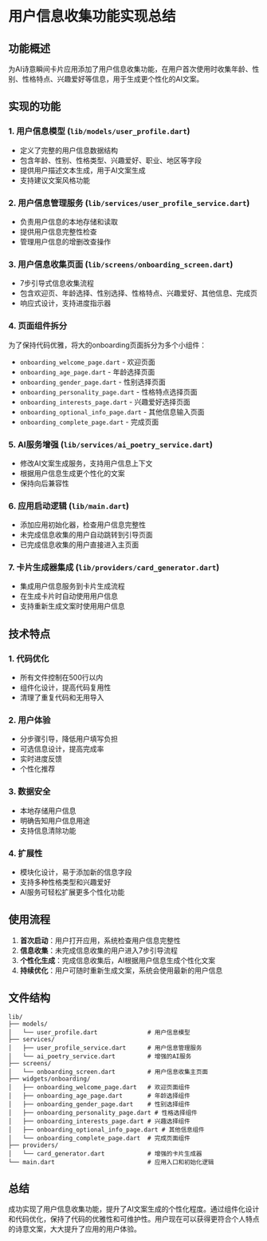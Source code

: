 # 用户信息收集功能实现总结

## 功能概述

为AI诗意瞬间卡片应用添加了用户信息收集功能，在用户首次使用时收集年龄、性别、性格特点、兴趣爱好等信息，用于生成更个性化的AI文案。

## 实现的功能

### 1. 用户信息模型 (`lib/models/user_profile.dart`)
- 定义了完整的用户信息数据结构
- 包含年龄、性别、性格类型、兴趣爱好、职业、地区等字段
- 提供用户描述文本生成，用于AI文案生成
- 支持建议文案风格功能

### 2. 用户信息管理服务 (`lib/services/user_profile_service.dart`)
- 负责用户信息的本地存储和读取
- 提供用户信息完整性检查
- 管理用户信息的增删改查操作

### 3. 用户信息收集页面 (`lib/screens/onboarding_screen.dart`)
- 7步引导式信息收集流程
- 包含欢迎页、年龄选择、性别选择、性格特点、兴趣爱好、其他信息、完成页
- 响应式设计，支持进度指示器

### 4. 页面组件拆分
为了保持代码优雅，将大的onboarding页面拆分为多个小组件：
- `onboarding_welcome_page.dart` - 欢迎页面
- `onboarding_age_page.dart` - 年龄选择页面
- `onboarding_gender_page.dart` - 性别选择页面
- `onboarding_personality_page.dart` - 性格特点选择页面
- `onboarding_interests_page.dart` - 兴趣爱好选择页面
- `onboarding_optional_info_page.dart` - 其他信息输入页面
- `onboarding_complete_page.dart` - 完成页面

### 5. AI服务增强 (`lib/services/ai_poetry_service.dart`)
- 修改AI文案生成服务，支持用户信息上下文
- 根据用户信息生成更个性化的文案
- 保持向后兼容性

### 6. 应用启动逻辑 (`lib/main.dart`)
- 添加应用初始化器，检查用户信息完整性
- 未完成信息收集的用户自动跳转到引导页面
- 已完成信息收集的用户直接进入主页面

### 7. 卡片生成器集成 (`lib/providers/card_generator.dart`)
- 集成用户信息服务到卡片生成流程
- 在生成卡片时自动使用用户信息
- 支持重新生成文案时使用用户信息

## 技术特点

### 1. 代码优化
- 所有文件控制在500行以内
- 组件化设计，提高代码复用性
- 清理了重复代码和无用导入

### 2. 用户体验
- 分步骤引导，降低用户填写负担
- 可选信息设计，提高完成率
- 实时进度反馈
- 个性化推荐

### 3. 数据安全
- 本地存储用户信息
- 明确告知用户信息用途
- 支持信息清除功能

### 4. 扩展性
- 模块化设计，易于添加新的信息字段
- 支持多种性格类型和兴趣爱好
- AI服务可轻松扩展更多个性化功能

## 使用流程

1. **首次启动**：用户打开应用，系统检查用户信息完整性
2. **信息收集**：未完成信息收集的用户进入7步引导流程
3. **个性化生成**：完成信息收集后，AI根据用户信息生成个性化文案
4. **持续优化**：用户可随时重新生成文案，系统会使用最新的用户信息

## 文件结构

```
lib/
├── models/
│   └── user_profile.dart              # 用户信息模型
├── services/
│   ├── user_profile_service.dart      # 用户信息管理服务
│   └── ai_poetry_service.dart         # 增强的AI服务
├── screens/
│   └── onboarding_screen.dart         # 用户信息收集主页面
├── widgets/onboarding/
│   ├── onboarding_welcome_page.dart   # 欢迎页面组件
│   ├── onboarding_age_page.dart       # 年龄选择组件
│   ├── onboarding_gender_page.dart    # 性别选择组件
│   ├── onboarding_personality_page.dart # 性格选择组件
│   ├── onboarding_interests_page.dart # 兴趣选择组件
│   ├── onboarding_optional_info_page.dart # 其他信息组件
│   └── onboarding_complete_page.dart  # 完成页面组件
├── providers/
│   └── card_generator.dart            # 增强的卡片生成器
└── main.dart                          # 应用入口和初始化逻辑
```

## 总结

成功实现了用户信息收集功能，提升了AI文案生成的个性化程度。通过组件化设计和代码优化，保持了代码的优雅性和可维护性。用户现在可以获得更符合个人特点的诗意文案，大大提升了应用的用户体验。
